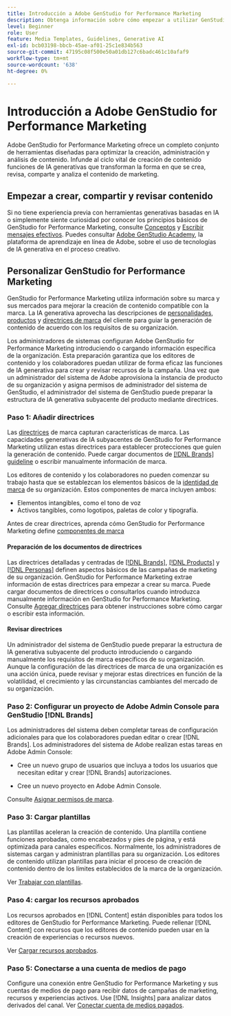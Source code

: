 ```yaml
---
title: Introducción a Adobe GenStudio for Performance Marketing
description: Obtenga información sobre cómo empezar a utilizar GenStudio for Performance Marketing para generar contenido de marketing alineado con la marca y acelerar la administración de campañas.
level: Beginner
role: User
feature: Media Templates, Guidelines, Generative AI
exl-id: bcb03198-bbcb-45ae-af01-25c1e834b563
source-git-commit: 47195c08f500e50a01db127c6badc461c10afaf9
workflow-type: tm+mt
source-wordcount: '638'
ht-degree: 0%

---
```


# Introducción a Adobe GenStudio for Performance Marketing

Adobe GenStudio for Performance Marketing ofrece un completo conjunto de herramientas diseñadas para optimizar la creación, administración y análisis de contenido. Infunde al ciclo vital de creación de contenido funciones de IA generativas que transforman la forma en que se crea, revisa, comparte y analiza el contenido de marketing.

## Empezar a crear, compartir y revisar contenido

Si no tiene experiencia previa con herramientas generativas basadas en IA o simplemente siente curiosidad por conocer los principios básicos de GenStudio for Performance Marketing, consulte [Conceptos](/help/user-guide/concepts.md) y [Escribir mensajes efectivos](/help/user-guide/effective-prompts.md). Puedes consultar [Adobe GenStudio Academy](https://learningmanager.adobe.com/genstudioacademy), la plataforma de aprendizaje en línea de Adobe, sobre el uso de tecnologías de IA generativa en el proceso creativo.

## Personalizar GenStudio for Performance Marketing

GenStudio for Performance Marketing utiliza información sobre su marca y sus mercados para mejorar la creación de contenido compatible con la marca. La IA generativa aprovecha las descripciones de [personalidades](/help/user-guide/guidelines/personas.md), [productos](/help/user-guide/guidelines/products.md) y [directrices de marca](/help/user-guide/guidelines/overview.md) del cliente para guiar la generación de contenido de acuerdo con los requisitos de su organización.

Los administradores de sistemas configuran Adobe GenStudio for Performance Marketing introduciendo o cargando información específica de la organización. Esta preparación garantiza que los editores de contenido y los colaboradores puedan utilizar de forma eficaz las funciones de IA generativa para crear y revisar recursos de la campaña. Una vez que un administrador del sistema de Adobe aprovisiona la instancia de producto de su organización y asigna permisos de administrador del sistema de GenStudio, el administrador del sistema de GenStudio puede preparar la estructura de IA generativa subyacente del producto mediante directrices.

### Paso 1: Añadir directrices

Las [directrices](/help/user-guide/guidelines/overview.md) de marca capturan características de marca. Las capacidades generativas de IA subyacentes de GenStudio for Performance Marketing utilizan estas directrices para establecer protecciones que guíen la generación de contenido. Puede cargar documentos de [[!DNL Brands] guideline](/help/user-guide/guidelines/brands.md) o escribir manualmente información de marca.

Los editores de contenido y los colaboradores no pueden comenzar su trabajo hasta que se establezcan los elementos básicos de la [identidad de marca](/help/user-guide/guidelines/brands.md) de su organización. Estos componentes de marca incluyen ambos:

* Elementos intangibles, como el tono de voz
* Activos tangibles, como logotipos, paletas de color y tipografía.

Antes de crear directrices, aprenda cómo GenStudio for Performance Marketing define [componentes de marca](/help/user-guide/guidelines/brands.md)

#### Preparación de los documentos de directrices

Las directrices detalladas y centradas de [[!DNL Brands]](/help/user-guide/guidelines/brands.md), [[!DNL Products]](/help/user-guide/guidelines/products.md) y [[!DNL Personas]](/help/user-guide/guidelines/personas.md) definen aspectos básicos de las campañas de marketing de su organización. GenStudio for Performance Marketing extrae información de estas directrices para empezar a crear su marca. Puede cargar documentos de directrices o consultarlos cuando introduzca manualmente información en GenStudio for Performance Marketing. Consulte [Agregar directrices](/help/user-guide/guidelines/overview.md) para obtener instrucciones sobre cómo cargar o escribir esta información.

#### Revisar directrices

Un administrador del sistema de GenStudio puede preparar la estructura de IA generativa subyacente del producto introduciendo o cargando manualmente los requisitos de marca específicos de su organización. Aunque la configuración de las directrices de marca de una organización es una acción única, puede revisar y mejorar estas directrices en función de la volatilidad, el crecimiento y las circunstancias cambiantes del mercado de su organización.

### Paso 2: Configurar un proyecto de Adobe Admin Console para GenStudio [!DNL Brands]

Los administradores del sistema deben completar tareas de configuración adicionales para que los colaboradores puedan editar o crear [!DNL Brands]. Los administradores del sistema de Adobe realizan estas tareas en Adobe Admin Console:

* Cree un nuevo grupo de usuarios que incluya a todos los usuarios que necesitan editar y crear [!DNL Brands] autorizaciones.

* Cree un nuevo proyecto en Adobe Admin Console.

Consulte [Asignar permisos de marca](configure-brand-permissions.md).

### Paso 3: Cargar plantillas

Las plantillas aceleran la creación de contenido. Una plantilla contiene funciones aprobadas, como encabezados y pies de página, y está optimizada para canales específicos. Normalmente, los administradores de sistemas cargan y administran plantillas para su organización. Los editores de contenido utilizan plantillas para iniciar el proceso de creación de contenido dentro de los límites establecidos de la marca de la organización.

Ver [Trabajar con plantillas](/help/user-guide/content/use-templates.md).

### Paso 4: cargar los recursos aprobados

Los recursos aprobados en [!DNL Content] están disponibles para todos los editores de GenStudio for Performance Marketing. Puede rellenar [!DNL Content] con recursos que los editores de contenido pueden usar en la creación de experiencias o recursos nuevos.

Ver [Cargar recursos aprobados](/help/user-guide/content/manage-assets.md).

### Paso 5: Conectarse a una cuenta de medios de pago

Configure una conexión entre GenStudio for Performance Marketing y sus cuentas de medios de pago para recibir datos de campañas de marketing, recursos y experiencias activos. Use [!DNL Insights] para analizar datos derivados del canal. Ver [Conectar cuenta de medios pagados](/help/user-guide/connectors/connect-channel.md).
